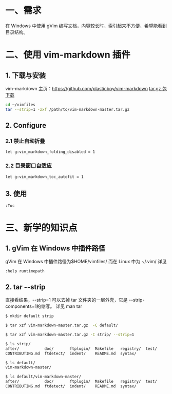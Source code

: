 # 一、需求
在 Windows 中使用 gVim 编写文档，内容较长时，索引起来不方便，希望能看到目录结构。

# 二、使用 vim-markdown 插件
## 1. 下载与安装

vim-markdown 主页：https://github.com/plasticboy/vim-markdown
[tar.gz 包下载](https://github.com/plasticboy/vim-markdown/archive/master.tar.gz)

```sh
cd ~/vimfiles
tar --strip=1 -zxf /path/to/vim-markdown-master.tar.gz
```
## 2. Configure
### 2.1 禁止自动折叠
```vim
let g:vim_markdown_folding_disabled = 1
```
### 2.2 目录窗口自适应

```vim
let g:vim_markdown_toc_autofit = 1
```

## 3. 使用

```
:Toc
```
# 三、新学的知识点
## 1. gVim 在 Windows 中插件路径
gVim 在 Windows 中插件路径为$HOME/vimfiles/
而在 Linux 中为 ~/.vim/
详见 
```vim
:help runtimepath
```

## 2. tar --strip

直接看结果，--strip=1 可以去掉 tar 文件夹的一层外壳，它是 --strip-components=1的缩写。
详见 man tar
```bash
$ mkdir default strip

$ tar xzf vim-markdown-master.tar.gz  -C default/

$ tar xzf vim-markdown-master.tar.gz -C strip/ --strip=1

$ ls strip/
after/           doc/       ftplugin/  Makefile   registry/  test/
CONTRIBUTING.md  ftdetect/  indent/    README.md  syntax/

$ ls default/
vim-markdown-master/

$ ls default/vim-markdown-master/
after/           doc/       ftplugin/  Makefile   registry/  test/
CONTRIBUTING.md  ftdetect/  indent/    README.md  syntax/
```
